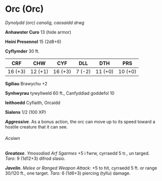 # Orc (Orc)

*Dynolydd (orc) canolig, caosaidd drwg*

**Anhawster Curo** 13 (hide armor)

**Heini Presennol** 15 (2d8+6)

**Cyflymder** 30 ft.

| CRF     | CHW     | CYF     | DLL    | DTH     | PRS     |
|---------|---------|---------|--------|---------|---------|
| 16 (+3) | 12 (+1) | 16 (+3) | 7 (-2) | 11 (+0) | 10 (+0) |

**Sgiliau** Brawychu +2

**Synhwyrau** tywyllweld 60 ft., Canfyddiad goddefol 10

**Ieithoedd** Cyfiaith, Orcaidd

**Sialens** 1/2 (100 XP)

***Aggressive***. As a bonus action, the orc can move up to its speed toward a hostile creature that it can see.

###### Acsiwn

***Greataxe***. *Ymosodiad Arf Sgarmes* +5 i fwrw, cyrraedd 5 tr., un targed. *Taro:* 9 (1d12+3) difrod slasio.

***Javelin***. *Melee or Ranged Weapon Attack:* +5 to hit, cyrraedd 5 ft. or range 30/120 ft., one target. *Taro:* 6 (1d6+3) piercing (tyllu) damage.
